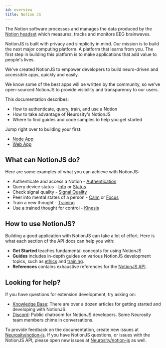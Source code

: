 ```yaml
---
id: overview
title: Notion JS
---
```


The Notion software processes and manages the data produced by the [Notion headset](https://neurosity.co) which measures, tracks and monitors EEG brainwaves.

NotionJS is built with privacy and simplicity in mind. Our mission is to build the next major computing platform. A platform that learns from you. The first step in building this platform is to make applications that add value to people's lives.

We've created NotionJS to empower developers to build neuro-driven and accessible apps, quickly and easily.

We know some of the best apps will be written by the community, so we've open-sourced NotionJS to provide visibility and transparency to our users.

This documentation describes:

- How to authenticate, query, train, and use a Notion
- How to take advantage of Neurosity's NotionJS
- Where to find guides and code samples to help you get started

Jump right over to building your first:

- [Node App](getting-started)
- [Web App](tutorials/your-first-web-app)

## What can NotionJS do?

Here are some examples of what you can achieve with NotionJS:

- Authenticate and access a Notion - [Authentication](api/authentication)
- Query device status - [Info](api/info) or [Status](api/status)
- Check signal quality - [Signal Quality](api/signal-quality)
- Peer into mental states of a person - [Calm](api/calm) or [Focus](api/focus)
- Train a new thought - [Training](guides/training)
- Use a trained thought for control - [Kinesis](api/kinesis)

## How to use NotionJS?

Building a good application with NotionJS can take a lot of effort. Here is what each section of the API docs can help you with:

- **Get Started** teaches fundamental concepts for using NotionJS
- **Guides** includes in-depth guides on various NotionJS development topics, such as [ethics](guides/ethics) and [training](guides/training).
- **References** contains exhaustive references for the [NotionJS API](docs/api).

## Looking for help?

If you have questions for extension development, try asking on:

- [Knowledge Base](https://support.neurosity.co): There are over a dozen articles for getting started and developing with NotionJS.
- [Discord](https://discord.gg/vDKnG8kUvQ): Public chatroom for NotionJS developers. Some Neurosity team members chime in conversations.

To provide feedback on the documentation, create new issues at [Neurosity/notion-js](https://github.com/neurosity/notion-js). If you have NotionJS questions, or issues with the NotionJS API, please open new issues at [Neurosity/notion-js](https://github.com/neurosity/notion-js) as well.
